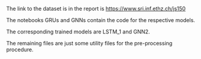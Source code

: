 The link to the dataset is in the report is https://www.sri.inf.ethz.ch/js150

The notebooks GRUs and GNNs contain the code for the respective models. 

The corresponding trained models are LSTM_1 and GNN2.

The remaining files are just some utility files for the pre-processing procedure.
